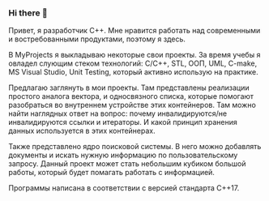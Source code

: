 ### Hi there 👋
Привет, я разработчик С++. Мне нравится работать над современными и востребованными продуктами, поэтому я здесь. 

В MyProjects я выкладываю некоторые свои проекты. За время учебы я овладел слующим стеком технологий: C/C++, STL, ООП, UML, C-make, MS Visual Studio, Unit Testing, который активно использую на практике.

Предлагаю заглянуть в мои проекты. Там представлены реализации простого аналога вектора, и односвязного списка, которые помогают разобраться во внутреннем устройстве этих контейнеров. Там можно найти наглядных ответ на вопрос: почему инвалидируются/не инвалидируются ссылки и итераторы. И какой принцип хранения данных используется в этих контейнерах.

Также представлено ядро поисковой системы. В него можно добавлять документы и искать нужную информацию по пользовательскому запросу. Данный проект может стать небольшим кубиком большой работы, который будет помагать работать с информацией. 

Программы написана в соответствии с версией стандарта C++17.


